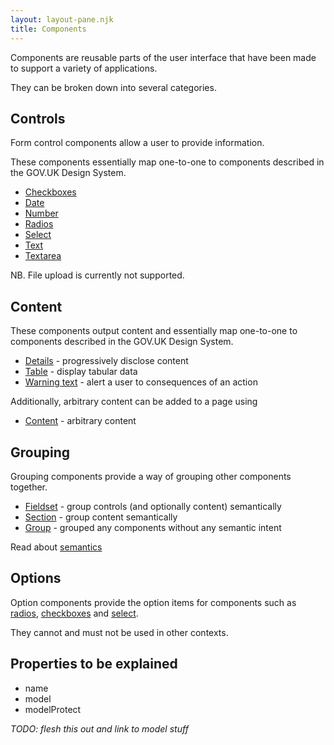 ```yaml
---
layout: layout-pane.njk
title: Components
---
```


Components are reusable parts of the user interface that have been made to support a variety of applications.

They can be broken down into several categories.

## Controls

Form control components allow a user to provide information.

These components essentially map one-to-one to components described in the GOV.UK Design System.

- [Checkboxes](/component/checkboxes)
- [Date](/component/date)
- [Number](/component/number)
- [Radios](/component/radios)
- [Select](/component/select)
- [Text](/component/text)
- [Textarea](/component/textarea)

NB. File upload is currently not supported.


## Content

These components output content and  essentially map one-to-one to components described in the GOV.UK Design System.

- [Details](/component/details) - progressively disclose content
- [Table](/component/table) - display tabular data
- [Warning text](/component/warningText) - alert a user to consequences of an action

Additionally, arbitrary content can be added to a page using

- [Content](/component/content) - arbitrary content

## Grouping

Grouping components provide a way of grouping other components together.

- [Fieldset](/component/fieldset) - group controls (and optionally content) semantically
- [Section](/component/section) - group content semantically
- [Group](/component/group) - grouped any components without any semantic intent

Read about [semantics](https://developer.mozilla.org/en-US/docs/Glossary/Semantics)

## Options

Option components provide the option items for components such as [radios](/component/radios), [checkboxes](/component/checkboxes) and [select](/component/select).

They cannot and must not be used in other contexts.

## Properties to be explained

- name
- model
- modelProtect

*TODO: flesh this out and link to model stuff*